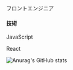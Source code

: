 <p>フロントエンジニア</p>
<h4>技術</h4>
<p>JavaScript</p>
<p>React</p>


![Anurag's GitHub stats](https://github-readme-stats.vercel.app/api?username=okamoto-tosei&show_icons=true&theme=radical)


